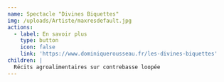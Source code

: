 ```yaml
---
name: Spectacle "Divines Biquettes"
img: /uploads/Artiste/maxresdefault.jpg
actions:
  - label: En savoir plus
    type: button
    icon: false
    link: 'https://www.dominiquerousseau.fr/les-divines-biquettes'
children: |
  Récits agroalimentaires sur contrebasse loopée
---
```


